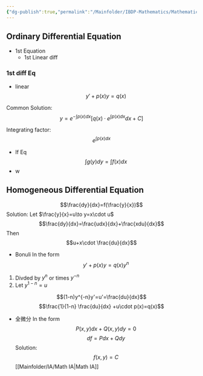 ```yaml
---
{"dg-publish":true,"permalink":"/Mainfolder/IBDP-Mathematics/Mathematics Topics/Ordinary differential equation/"}
---
```


## Ordinary Differential Equation
- 1st Equation
	- 1st Linear diff 


### 1st diff Eq
- linear
$$y'+p(x)y=q(x)$$

Common Solution:
$$y=e^{-\int p(x)dx}[q(x)\cdot e^{\int p(x)dx}dx+C]$$

Integrating factor:
$$e^{\int p(x)dx}$$

- If Eq 
$$\int g(y)dy=\int f(x)dx$$
- w
## Homogeneous Differential Equation
$$\frac{dy}{dx}=f(\frac{y}{x})$$
Solution:
Let $\frac{y}{x}=u\to y=x\cdot u$  
$$\frac{dy}{dx}=\frac{udx}{dx}+\frac{xdu}{dx}$$
Then 
$$u+x\cdot \frac{du}{dx}$$
- Bonuli
In the form 
$$y'+p(x)y=q(x)y^n$$
1. Divded by $y^n$ or times $y^{-n}$ 
2. Let $y^{1-n}=u$ 

$$(1-n)y^{-n}y'=u'=\frac{du}{dx}$$
$$\frac{1}{1-n} \frac{du}{dx} +u\cdot p(x)=q(x)$$
- 全微分
In the form
$$P(x,y)dx+Q(x,y)dy=0$$
$$df=Pdx+Qdy$$
Solution:
$$f(x,y)=C$$
[[Mainfolder/IA/Math IA\|Math IA]] 